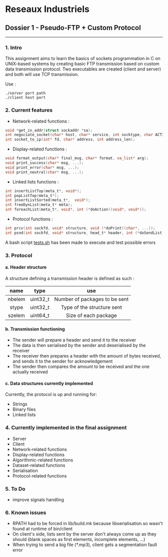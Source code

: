 # Reseaux Industriels
## Dossier 1 - Pseudo-FTP + Custom Protocol
---
### 1. Intro
This assignment aims to learn the basics of sockets programmation in C on UNIX-based systems by creating basic FTP transmission based on custom data transmission protocol.
Two executables are created (client and server) and both will use TCP transmission.

Use :
```shell
./server port path
./client host port
```

### 2. Current features
* Network-related functions :
```C
void *get_in_addr(struct sockaddr *sa);
int negociate_socket(char* host, char* service, int socktype, char ACTION, void (*on_error)(char*, ...));
int socket_to_ip(int* fd, char* address, int address_len);
```

* Display-related functions :
```C
void format_output(char* final_msg, char* format, va_list* arg);
void print_success(char* msg, ...);
void print_error(char* msg, ...);
void print_neutral(char* msg, ...);
```

* Linked lists functions :
```C
int insertListTop(meta_t*, void*);
int popListTop(meta_t*);
int insertListSorted(meta_t*,  void*);
int freeDynList(meta_t* meta);
int foreachList(meta_t*, void*, int (*doAction)(void*, void*));
```

* Protocol functions :
```C
int prcv(int sockfd, void* structure, void (*doPrint)(char*, ...));
int psnd(int sockfd, void* structure, head_t* header, int (*doSendList)(void*,void*), void (*doPrint)(char*, ...));
```

A bash script [tests.sh](https://github.com/gilleshenrard/ITLG_reseaux_industriels/blob/master/tests.sh) has been made to execute and test possible errors

### 3. Protocol
#### a. Header structure
A structure defining a transmission header is defined as such :

|  name  |  type    |             use               |
|:------:|:--------:|:-----------------------------:|
| nbelem | uint32_t | Number of packages to be sent |
| stype  | uint32_t | Type of the structure sent    |
| szelem | uint64_t | Size of each package          |

#### b. Transmission functioning
- The sender will prepare a header and send it to the receiver
- The data is then serialised by the sender and deserialised by the receiver
- The receiver then prepares a header with the amount of bytes received,
    and sends it to the sender for acknowledgement
- The sender then compares the amount to be received and the one actually
    received

#### c. Data structures currently implemented
Currently, the protocol is up and running for:
- Strings
- Binary files
- Linked lists

### 4. Currently implemented in the final assignment
* Server
* Client
* Network-related functions
* Display-related functions
* Algorithmic-related functions
* Dataset-related functions
* Serialisation
* Protocol-related functions

### 5. To Do
* improve signals handling

### 6. Known issues
* RPATH had to be forced in lib/build.mk because libserialisation.so wasn't found at runtime of bin/client
* On client's side, lists sent by the server don't always come up as they should (blank spaces as first elements, incomplete elements, ...)
* When trying to send a big file (*.mp3), client gets a segmentation fault error
